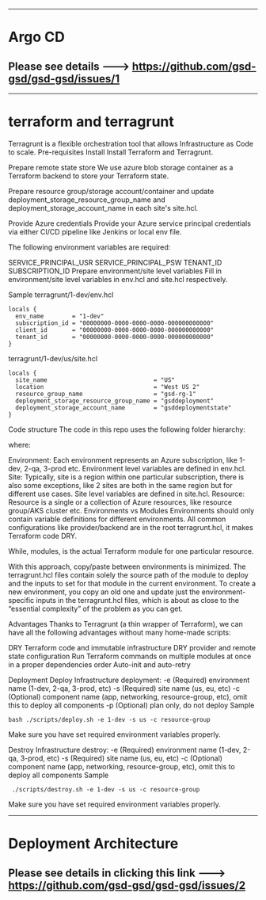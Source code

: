 -------------------
# Argo CD
Please see details ---> https://github.com/gsd-gsd/gsd-gsd/issues/1
----
------
# terraform and terragrunt
Terragrunt is a flexible orchestration tool that allows Infrastructure as Code to scale.
Pre-requisites
Install
Install Terraform and Terragrunt.

Prepare remote state store
We use azure blob storage container as a Terraform backend to store your Terraform state.

Prepare resource group/storage account/container and update deployment_storage_resource_group_name and deployment_storage_account_name in each site's site.hcl.

Provide Azure credentials
Provide your Azure service principal credentials via either CI/CD pipeline like Jenkins or local env file.

The following environment variables are required:

SERVICE_PRINCIPAL_USR
SERVICE_PRINCIPAL_PSW
TENANT_ID
SUBSCRIPTION_ID
Prepare environment/site level variables
Fill in environment/site level variables in env.hcl and site.hcl respectively.

Sample
terragrunt/1-dev/env.hcl

```
locals {
  env_name        = "1-dev"
  subscription_id = "00000000-0000-0000-0000-000000000000"
  client_id       = "00000000-0000-0000-0000-000000000000"
  tenant_id       = "00000000-0000-0000-0000-000000000000"
}
```

terragrunt/1-dev/us/site.hcl

```
locals {
  site_name                              = "US"
  location                               = "West US 2"
  resource_group_name                    = "gsd-rg-1"
  deployment_storage_resource_group_name = "gsddeployment"
  deployment_storage_account_name        = "gsddeploymentstate"
}
```

Code structure
The code in this repo uses the following folder hierarchy:



where:

Environment: Each environment represents an Azure subscription, like 1-dev, 2-qa, 3-prod etc. Environment level variables are defined in env.hcl.
Site: Typically, site is a region within one particular subscription, there is also some exceptions, like 2 sites are both in the same region but for different use cases. Site level variables are defined in site.hcl.
Resource: Resource is a single or a collection of Azure resources, like resource group/AKS cluster etc.
Environments vs Modules
Environments should only contain variable definitions for different environments. All common configurations like provider/backend are in the root terragrunt.hcl, it makes Terraform code DRY.

While, modules, is the actual Terraform module for one particular resource.

With this approach, copy/paste between environments is minimized. The terragrunt.hcl files contain solely the source path of the module to deploy and the inputs to set for that module in the current environment. To create a new environment, you copy an old one and update just the environment-specific inputs in the terragrunt.hcl files, which is about as close to the “essential complexity” of the problem as you can get.

Advantages
Thanks to Terragrunt (a thin wrapper of Terraform), we can have all the following advantages without many home-made scripts:

DRY Terraform code and immutable infrastructure
DRY provider and remote state configuration
Run Terraform commands on multiple modules at once in a proper dependencies order
Auto-init and auto-retry

Deployment
Deploy
Infrastructure deployment:
    -e (Required) environment name (1-dev, 2-qa, 3-prod, etc)
    -s (Required) site name (us, eu, etc)
    -c (Optional) component name (app, networking, resource-group, etc), omit this to deploy all components
    -p (Optional) plan only, do not deploy
Sample

```
bash ./scripts/deploy.sh -e 1-dev -s us -c resource-group
```
Make sure you have set required environment variables properly.

Destroy
Infrastructure destroy:
    -e (Required) environment name (1-dev, 2-qa, 3-prod, etc)
    -s (Required) site name (us, eu, etc)
    -c (Optional) component name (app, networking, resource-group, etc), omit this to deploy all components
Sample

```
 ./scripts/destroy.sh -e 1-dev -s us -c resource-group
```

Make sure you have set required environment variables properly.

-----

# Deployment Architecture
Please see details in clicking this link ---> https://github.com/gsd-gsd/gsd-gsd/issues/2
------
